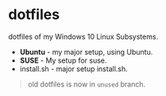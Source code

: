 # dotfiles

dotfiles of my Windows 10 Linux Subsystems.

- **Ubuntu** - my major setup, using Ubuntu.
- **SUSE** - My setup for suse.
- install.sh - major setup install.sh.

> old dotfiles is now in `unused` branch.
